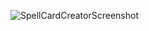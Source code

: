 ![SpellCardCreatorScreenshot](https://github.com/Lyka0n/SpellCardCreator/assets/61157200/9410fdb1-2f9f-4d16-b329-590065398f75)
